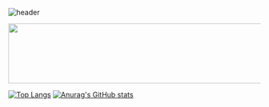 ![header](https://capsule-render.vercel.app/api?type=wave&color=auto&height=300&section=header&text=Junseo's%20world&fontSize=90)

<a href="https://www.gitanimals.org/en_US?utm_medium=image&utm_source=evan7484&utm_content=line">
  <img
    src="https://render.gitanimals.org/lines/evan7484"
    width="600"
    height="120"
  />
</a>
  

[![Top Langs](https://github-readme-stats.vercel.app/api/top-langs/?username=evan7484)](https://github.com/anuraghazra/github-readme-stats)
[![Anurag's GitHub stats](https://github-readme-stats.vercel.app/api?username=evan7484)](https://github.com/anuraghazra/github-readme-stats)

